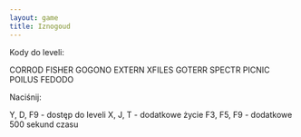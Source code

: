 ```yaml
---
layout: game
title: Iznogoud
---
```


Kody do leveli:

CORROD
FISHER
GOGONO
EXTERN
XFILES
GOTERR
SPECTR
PICNIC
POILUS
FEDODO

Naciśnij:

Y, D, F9   	- dostęp do leveli
X, J, T    		- dodatkowe życie
F3, F5, F9 	- dodatkowe 500 sekund czasu
